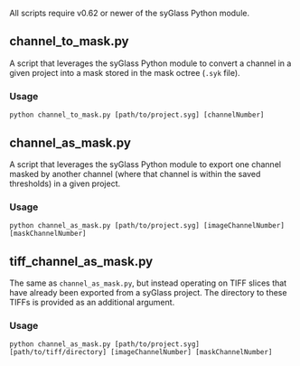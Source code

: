 All scripts require v0.62 or newer of the syGlass Python module.

## channel_to_mask.py

A script that leverages the syGlass Python module to convert a channel in a given project into a mask stored in the mask octree (`.syk` file).


### Usage

```
python channel_to_mask.py [path/to/project.syg] [channelNumber]
```

## channel_as_mask.py

A script that leverages the syGlass Python module to export one channel masked by another channel (where that channel is within the saved thresholds) in a given project.


### Usage

```
python channel_as_mask.py [path/to/project.syg] [imageChannelNumber] [maskChannelNumber]
```

## tiff_channel_as_mask.py

The same as `channel_as_mask.py`, but instead operating on TIFF slices that have already been exported from a syGlass project. The directory to these TIFFs is provided as an additional argument.

### Usage

```
python channel_as_mask.py [path/to/project.syg] [path/to/tiff/directory] [imageChannelNumber] [maskChannelNumber]
```
